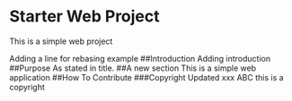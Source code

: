 # Starter Web Project

This is a simple web project

Adding a line for rebasing example
##Introduction
Adding introduction
##Purpose
As stated in title.
##A new section
This is a simple web application
##How To Contribute
###Copyright
Updated
xxx
ABC
this is a copyright

